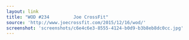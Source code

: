 ```yaml
---
layout: link
title: "WOD #234         Joe CrossFit"
source: 'http://www.joecrossfit.com/2015/12/16/wod/'
screenshot: 'screenshots/c6e4c6e3-8555-4124-b0d9-b3b8eb8dc0cc.jpg'
---
```


